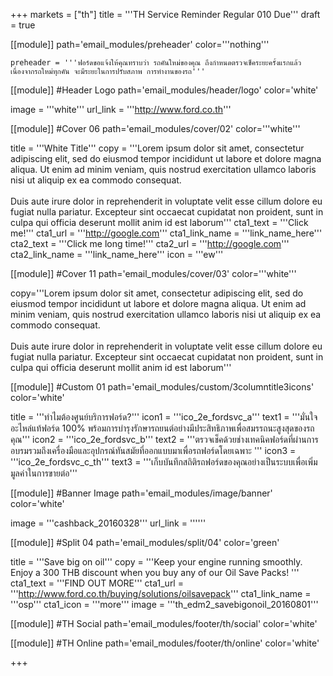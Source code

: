 +++
markets = ["th"]
title = '''TH Service Reminder Regular 010 Due'''
draft = true

[[module]]
path='email_modules/preheader'
color='''nothing'''

	preheader = '''ฟอร์ดขอแจ้งให้คุณทราบว่า รถคันใหม่ของคุณ ถึงกำหนดตรวจเช็คระยะครั้งแรกแล้ว เนื่องจากรถใหม่ทุกคัน จะมีระยะในการปรับสภาพ การทำงานของรถ'''

[[module]] #Header Logo
path='email_modules/header/logo'
color='white'

  image = '''white'''
  url_link = '''http://www.ford.co.th'''

[[module]] #Cover 06
path='email_modules/cover/02'
color='''white'''

  title = '''White Title'''
  copy = '''Lorem ipsum dolor sit amet, consectetur adipiscing elit, sed do eiusmod tempor incididunt ut labore et dolore magna aliqua. Ut enim ad minim veniam, quis nostrud exercitation ullamco laboris nisi ut aliquip ex ea commodo consequat.<br /><br />Duis aute irure dolor in reprehenderit in voluptate velit esse cillum dolore eu fugiat nulla pariatur. Excepteur sint occaecat cupidatat non proident, sunt in culpa qui officia deserunt mollit anim id est laborum'''
  cta1_text = '''Click me!'''
  cta1_url = '''http://google.com'''
  cta1_link_name = '''link_name_here'''
  cta2_text = '''Click me long time!'''
  cta2_url = '''http://google.com'''
  cta2_link_name = '''link_name_here'''
  icon = '''ew'''

[[module]] #Cover 11
path='email_modules/cover/03'
color='''white'''
  
  copy='''Lorem ipsum dolor sit amet, consectetur adipiscing elit, sed do eiusmod tempor incididunt ut labore et dolore magna aliqua. Ut enim ad minim veniam, quis nostrud exercitation ullamco laboris nisi ut aliquip ex ea commodo consequat.<br /><br />Duis aute irure dolor in reprehenderit in voluptate velit esse cillum dolore eu fugiat nulla pariatur. Excepteur sint occaecat cupidatat non proident, sunt in culpa qui officia deserunt mollit anim id est laborum'''

[[module]] #Custom 01
path='email_modules/custom/3columntitle3icons'
color='white'

  title = '''ทำไมต้องศูนย์บริการฟอร์ด?'''
  icon1 = '''ico_2e_fordsvc_a'''
  text1 = '''มั่นใจอะไหล่แท้ฟอร์ด&#65279; 100% &#65279;พร้อมการบำรุงรักษารถยนต์&#65279;อย่างมีประสิทธิภาพเพื่อ&#65279;สมรรถนะสูงสุดของรถคุณ'''
  icon2 = '''ico_2e_fordsvc_b'''
  text2 = '''ตรวจเช็คด้วยช่างเทคนิค&#65279;ฟอร์ดที่ผ่านการอบรม&#65279;รวมถึงเครื่องมือและอุปกรณ์&#65279;ทันสมัยที่ออกแบบมาเพื่อ&#65279;รถฟอร์ดโดยเฉพาะ '''
  icon3 = '''ico_2e_fordsvc_c_th'''
  text3 = '''เก็บบันทึกสถิติรถฟอร์ด&#65279;ของคุณอย่างเป็นระบบ&#65279;เพื่อเพิ่มมูลค่าในการขายต่อ'''

[[module]] #Banner Image
path='email_modules/image/banner'
color='white'

  image = '''cashback_20160328'''
  url_link = ''''''

[[module]] #Split 04
path='email_modules/split/04'
color='green'

  title = '''Save big on oil'''
  copy = '''Keep your engine running smoothly. Enjoy a 300 THB discount when you buy any of our Oil Save Packs! '''
  cta1_text = '''FIND OUT MORE'''
  cta1_url = '''http://www.ford.co.th/buying/solutions/oilsavepack'''
  cta1_link_name = '''osp'''
  cta1_icon = '''more'''
  image = '''th_edm2_savebigonoil_20160801'''


[[module]] #TH Social
path='email_modules/footer/th/social'
color='white'

[[module]] #TH Online
path='email_modules/footer/th/online'
color='white'

+++